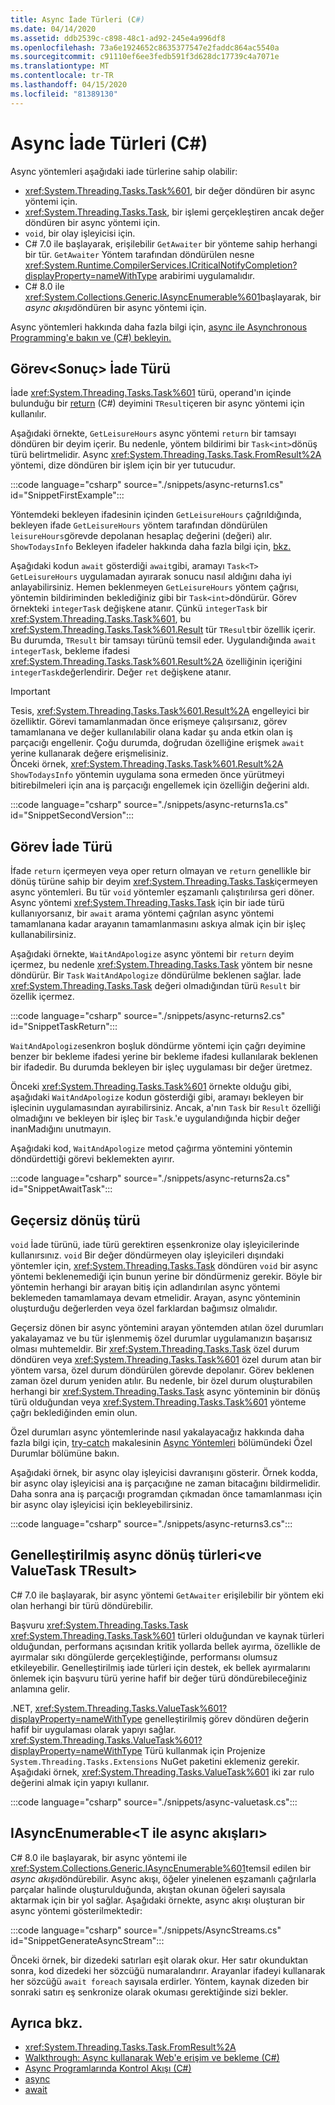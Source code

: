 ```yaml
---
title: Async İade Türleri (C#)
ms.date: 04/14/2020
ms.assetid: ddb2539c-c898-48c1-ad92-245e4a996df8
ms.openlocfilehash: 73a6e1924652c8635377547e2faddc864ac5540a
ms.sourcegitcommit: c91110ef6ee3fedb591f3d628dc17739c4a7071e
ms.translationtype: MT
ms.contentlocale: tr-TR
ms.lasthandoff: 04/15/2020
ms.locfileid: "81389130"
---
```

# <a name="async-return-types-c"></a>Async İade Türleri (C#)

Async yöntemleri aşağıdaki iade türlerine sahip olabilir:

- <xref:System.Threading.Tasks.Task%601>, bir değer döndüren bir async yöntemi için.
- <xref:System.Threading.Tasks.Task>, bir işlemi gerçekleştiren ancak değer döndüren bir async yöntemi için.
- `void`, bir olay işleyicisi için.
- C# 7.0 ile başlayarak, erişilebilir `GetAwaiter` bir yönteme sahip herhangi bir tür. `GetAwaiter` Yöntem tarafından döndürülen nesne <xref:System.Runtime.CompilerServices.ICriticalNotifyCompletion?displayProperty=nameWithType> arabirimi uygulamalıdır.
- C# 8.0 ile <xref:System.Collections.Generic.IAsyncEnumerable%601>başlayarak, bir *async akışı*döndüren bir async yöntemi için.

Async yöntemleri hakkında daha fazla bilgi için, [async ile Asynchronous Programming'e bakın ve (C#) bekleyin.](./index.md)  
  
## <a name="tasktresult-return-type"></a>Görev\<Sonuç\> İade Türü  
İade <xref:System.Threading.Tasks.Task%601> türü, operand'ın içinde bulunduğu bir [return](../../../language-reference/keywords/return.md) (C#) deyimini `TResult`içeren bir async yöntemi için kullanılır.  
  
Aşağıdaki örnekte, `GetLeisureHours` async yöntemi `return` bir tamsayı döndüren bir deyim içerir. Bu nedenle, yöntem bildirimi bir `Task<int>`dönüş türü belirtmelidir.  Async <xref:System.Threading.Tasks.Task.FromResult%2A> yöntemi, dize döndüren bir işlem için bir yer tutucudur.
  
:::code language="csharp" source="./snippets/async-returns1.cs" id="SnippetFirstExample":::

Yöntemdeki bekleyen ifadesinin içinden `GetLeisureHours` çağrıldığında, bekleyen ifade `GetLeisureHours` yöntem tarafından döndürülen `leisureHours`görevde depolanan hesaplaç değerini (değeri) alır. `ShowTodaysInfo` Bekleyen ifadeler hakkında daha fazla bilgi için, [bkz.](../../../language-reference/operators/await.md)  
  
Aşağıdaki kodun `await` gösterdiği `await`gibi, aramayı `Task<T>` `GetLeisureHours` uygulamadan ayırarak sonucu nasıl aldığını daha iyi anlayabilirsiniz. Hemen beklenmeyen `GetLeisureHours` yöntem çağrısı, yöntemin bildiriminden beklediğiniz gibi bir `Task<int>`döndürür. Görev örnekteki `integerTask` değişkene atanır. Çünkü `integerTask` bir <xref:System.Threading.Tasks.Task%601>, bu <xref:System.Threading.Tasks.Task%601.Result> tür `TResult`bir özellik içerir. Bu durumda, `TResult` bir tamsayı türünü temsil eder. Uygulandığında `await` `integerTask`, bekleme ifadesi <xref:System.Threading.Tasks.Task%601.Result%2A> özelliğinin içeriğini `integerTask`değerlendirir. Değer `ret` değişkene atanır.  
  
> [!IMPORTANT]
> Tesis, <xref:System.Threading.Tasks.Task%601.Result%2A> engelleyici bir özelliktir. Görevi tamamlanmadan önce erişmeye çalışırsanız, görev tamamlanana ve değer kullanılabilir olana kadar şu anda etkin olan iş parçacığı engellenir. Çoğu durumda, doğrudan özelliğine erişmek `await` yerine kullanarak değere erişmelisiniz. <br/> Önceki örnek, <xref:System.Threading.Tasks.Task%601.Result%2A> `ShowTodaysInfo` yöntemin uygulama sona ermeden önce yürütmeyi bitirebilmeleri için ana iş parçacığı engellemek için özelliğin değerini aldı.  

:::code language="csharp" source="./snippets/async-returns1a.cs" id="SnippetSecondVersion":::

## <a name="task-return-type"></a>Görev İade Türü  
İfade `return` içermeyen veya oper return olmayan ve `return` genellikle bir dönüş türüne sahip bir deyim <xref:System.Threading.Tasks.Task>içermeyen async yöntemleri. Bu tür `void` yöntemler eşzamanlı çalıştırılırsa geri döner. Async yöntemi <xref:System.Threading.Tasks.Task> için bir iade türü kullanıyorsanız, bir `await` arama yöntemi çağrılan async yöntemi tamamlanana kadar arayanın tamamlanmasını askıya almak için bir işleç kullanabilirsiniz.  
  
Aşağıdaki örnekte, `WaitAndApologize` async yöntemi bir `return` deyim içermez, bu nedenle <xref:System.Threading.Tasks.Task> yöntem bir nesne döndürür. Bir `Task` `WaitAndApologize` döndürülme beklenen sağlar. İade <xref:System.Threading.Tasks.Task> değeri olmadığından türü `Result` bir özellik içermez.  

:::code language="csharp" source="./snippets/async-returns2.cs" id="SnippetTaskReturn":::

`WaitAndApologize`senkron boşluk döndürme yöntemi için çağrı deyimine benzer bir bekleme ifadesi yerine bir bekleme ifadesi kullanılarak beklenen bir ifadedir. Bu durumda bekleyen bir işleç uygulaması bir değer üretmez.  
  
Önceki <xref:System.Threading.Tasks.Task%601> örnekte olduğu gibi, aşağıdaki `WaitAndApologize` kodun gösterdiği gibi, aramayı bekleyen bir işlecinin uygulamasından ayırabilirsiniz. Ancak, a'nın `Task` bir `Result` özelliği olmadığını ve bekleyen bir işleç bir `Task`.'e uygulandığında hiçbir değer inanMadığını unutmayın.  
  
Aşağıdaki kod, `WaitAndApologize` metod çağırma yöntemini yöntemin döndürdettiği görevi beklemekten ayırır.  

:::code language="csharp" source="./snippets/async-returns2a.cs" id="SnippetAwaitTask":::

## <a name="void-return-type"></a>Geçersiz dönüş türü

`void` İade türünü, iade türü gerektiren eşsenkronize olay işleyicilerinde kullanırsınız. `void` Bir değer döndürmeyen olay işleyicileri dışındaki yöntemler için, <xref:System.Threading.Tasks.Task> döndüren `void` bir async yöntemi beklenemediği için bunun yerine bir döndürmeniz gerekir. Böyle bir yöntemin herhangi bir arayan bitiş için adlandırılan async yöntemi beklemeden tamamlamaya devam etmelidir. Arayan, async yönteminin oluşturduğu değerlerden veya özel farklardan bağımsız olmalıdır.  
  
Geçersiz dönen bir async yöntemini arayan yöntemden atılan özel durumları yakalayamaz ve bu tür işlenmemiş özel durumlar uygulamanızın başarısız olması muhtemeldir. Bir <xref:System.Threading.Tasks.Task> özel durum döndüren veya <xref:System.Threading.Tasks.Task%601> özel durum atan bir yöntem varsa, özel durum döndürülen görevde depolanır. Görev beklenen zaman özel durum yeniden atılır. Bu nedenle, bir özel durum oluşturabilen herhangi bir <xref:System.Threading.Tasks.Task> async yönteminin bir dönüş türü olduğundan veya <xref:System.Threading.Tasks.Task%601> yönteme çağrı beklediğinden emin olun.  
  
Özel durumları async yöntemlerinde nasıl yakalayacağız hakkında daha fazla bilgi için, [try-catch](../../../language-reference/keywords/try-catch.md) makalesinin [Async Yöntemleri](../../../language-reference/keywords/try-catch.md#exceptions-in-async-methods) bölümündeki Özel Durumlar bölümüne bakın.  
  
Aşağıdaki örnek, bir async olay işleyicisi davranışını gösterir. Örnek kodda, bir async olay işleyicisi ana iş parçacığıne ne zaman bitacağını bildirmelidir. Daha sonra ana iş parçacığı programdan çıkmadan önce tamamlanması için bir async olay işleyicisi için bekleyebilirsiniz.

:::code language="csharp" source="./snippets/async-returns3.cs":::

## <a name="generalized-async-return-types-and-valuetasktresult"></a>Genelleştirilmiş async dönüş türleri\<ve ValueTask TResult\>

C# 7.0 ile başlayarak, bir async yöntemi `GetAwaiter` erişilebilir bir yöntem eki olan herhangi bir türü döndürebilir.

Başvuru <xref:System.Threading.Tasks.Task> <xref:System.Threading.Tasks.Task%601> türleri olduğundan ve kaynak türleri olduğundan, performans açısından kritik yollarda bellek ayırma, özellikle de ayırmalar sıkı döngülerde gerçekleştiğinde, performansı olumsuz etkileyebilir. Genelleştirilmiş iade türleri için destek, ek bellek ayırmalarını önlemek için başvuru türü yerine hafif bir değer türü döndürebileceğiniz anlamına gelir.

.NET, <xref:System.Threading.Tasks.ValueTask%601?displayProperty=nameWithType> genelleştirilmiş görev döndüren değerin hafif bir uygulaması olarak yapıyı sağlar. <xref:System.Threading.Tasks.ValueTask%601?displayProperty=nameWithType> Türü kullanmak için Projenize `System.Threading.Tasks.Extensions` NuGet paketini eklemeniz gerekir. Aşağıdaki örnek, <xref:System.Threading.Tasks.ValueTask%601> iki zar rulo değerini almak için yapıyı kullanır.
  
:::code language="csharp" source="./snippets/async-valuetask.cs":::

## <a name="async-streams-with-iasyncenumerablet"></a>IAsyncEnumerable\<T ile async akışları\>

C# 8.0 ile başlayarak, bir async yöntemi ile <xref:System.Collections.Generic.IAsyncEnumerable%601>temsil edilen bir *async akışı*döndürebilir. Async akışı, öğeler yinelenen eşzamanlı çağrılarla parçalar halinde oluşturulduğunda, akıştan okunan öğeleri sayısala aktarmak için bir yol sağlar. Aşağıdaki örnekte, async akışı oluşturan bir async yöntemi gösterilmektedir:

:::code language="csharp" source="./snippets/AsyncStreams.cs" id="SnippetGenerateAsyncStream":::

Önceki örnek, bir dizedeki satırları eşit olarak okur. Her satır okunduktan sonra, kod dizedeki her sözcüğü numaralandırır. Arayanlar ifadeyi kullanarak her sözcüğü `await foreach` sayısala erdirler. Yöntem, kaynak dizeden bir sonraki satırı eş senkronize olarak okuması gerektiğinde sizi bekler.

## <a name="see-also"></a>Ayrıca bkz.

- <xref:System.Threading.Tasks.Task.FromResult%2A>
- [Walkthrough: Async kullanarak Web'e erişim ve bekleme (C#)](./walkthrough-accessing-the-web-by-using-async-and-await.md)
- [Async Programlarında Kontrol Akışı (C#)](./control-flow-in-async-programs.md)
- [async](../../../language-reference/keywords/async.md)
- [await](../../../language-reference/operators/await.md)
